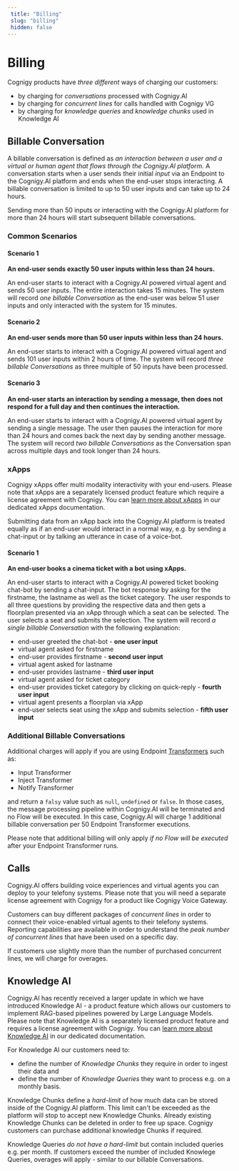 ```yaml
---
 title: "Billing" 
 slug: "billing" 
 hidden: false 
---
```


# Billing

Cognigy products have *three different* ways of charging our customers:

- by charging for *conversations* processed with Cognigy.AI
- by charging for *concurrent lines* for calls handled with Cognigy VG
- by charging for *knowledge queries* and *knowledge chunks* used in Knowledge AI

## Billable Conversation

A billable conversation is defined as *an interaction between a user and a virtual or human agent that flows through the Cognigy.AI platform*. A conversation starts when a user sends their initial *input* via an Endpoint to the Cognigy.AI platform and ends when the end-user stops interacting. A billable conversation is limited to up to 50 user inputs and can take up to 24 hours.

Sending more than 50 inputs or interacting with the Cognigy.AI platform for more than 24 hours will start subsequent billable conversations.

### Common Scenarios

#### Scenario 1

**An end-user sends exactly 50 user inputs within less than 24 hours.**

An end-user starts to interact with a Cognigy.AI powered virtual agent and sends 50 user inputs. The entire interaction takes 15 minutes. The system will record *one billable Conversation* as the end-user was below 51 user inputs and only interacted with the system for 15 minutes.

#### Scenario 2

**An end-user sends more than 50 user inputs within less than 24 hours.**

An end-user starts to interact with a Cognigy.AI powered virtual agent and sends 101 user inputs within 2 hours of time. The system will record *three billable Conversations* as three multiple of 50 inputs have been processed.

#### Scenario 3

**An end-user starts an interaction by sending a message, then does not respond for a full day and then continues the interaction.**

An end-user starts to interact with a Cognigy.AI powered virtual agent by sending a single message. The user then pauses the interaction for more than 24 hours and comes back the next day by sending another message. The system will record *two billable Conversations* as the Conversation span across multiple days and took longer than 24 hours.

### xApps

Cognigy xApps offer multi modality interactivity with your end-users. Please note that xApps are a separately licensed product feature which require a license agreement with Cognigy. You can [learn more about xApps](./xApp/overview.md) in our dedicated xApps documentation.

Submitting data from an xApp back into the Cognigy.AI platform is treated equally as if an end-user would interact in a normal way, e.g. by sending a chat-input or by talking an utterance in case of a voice-bot.

#### Scenario 1

**An end-user books a cinema ticket with a bot using xApps.**

An end-user starts to interact with a Cognigy.AI powered ticket booking chat-bot by sending a chat-input. The bot response by asking for the firstname, the lastname as well as the ticket category. The user responds to all three questions by providing the respective data and then gets a floorplan presented via an xApp through which a seat can be selected. The user selects a seat and submits the selection. The system will record *a single billable Conversation* with the following explanation:

- end-user greeted the chat-bot - **one user input**
- virtual agent asked for firstname
- end-user provides firstname - **second user input**
- virtual agent asked for lastname
- end-user provides lastname - **third user input**
- virtual agent asked for ticket category
- end-user provides ticket category by clicking on quick-reply - **fourth user input**
- virtual agent presents a floorplan via xApp
- end-user selects seat using the xApp and submits selection - **fifth user input**

### Additional Billable Conversations

Additional charges will apply if you are using Endpoint [Transformers](../ai/endpoints/transformers/transformers.md) such as:

- Input Transformer
- Inject Transformer
- Notify Transformer

and return a `falsy` value such as `null`, `undefined` or `false`. In those cases, the message processing pipeline within Cognigy.AI will be terminated and no Flow will be executed. In this case, Cognigy.AI will charge 1 additional billable conversation per 50 Endpoint Transformer executions.

Please note that additional billing will only apply *if no Flow will be executed* after your Endpoint Transformer runs.

## Calls

Cognigy.AI offers building voice experiences and virtual agents you can deploy to your telefony systems. Please note that you will need a separate license agreement with Cognigy for a product like Cognigy Voice Gateway.

Customers can buy different packages of *concurrent lines* in order to connect their voice-enabled virtual agents to their telefony systems. Reporting capabilities are available in order to understand the *peak number of concurrent lines* that have been used on a specific day.

If customers use slightly more than the number of purchased concurrent lines, we will charge for overages.

## Knowledge AI

Cognigy.AI has recently received a larger update in which we have introduced Knowledge AI - a product feature which allows our customers to implement RAG-based pipelines powered by Large Language Models. Please note that Knowledge AI is a separately licensed product feature and requires a license agreement with Cognigy. You can [learn more about Knowledge AI](./knowledge-ai/overview.md) in our dedicated documentation.

For Knowledge AI our customers need to:

- define the number of *Knowledge Chunks* they require in order to ingest their data and
- define the number of *Knowledge Queries* they want to process e.g. on a monthly basis.

Knowledge Chunks define a *hard-limit* of how much data can be stored inside of the Cognigy.AI platform. This limit can't be exceeded as the platform will stop to accept new Knowledge Chunks. Already existing Knowledge Chunks can be deleted in order to free up space. Cognigy customers can purchase additional knowledge Chunks if required.

Knowledge Queries *do not have a hard-limit* but contain included queries e.g. per month. If customers exceed the number of included Knowlege Queries, overages will apply - similar to our billable Conversations.
